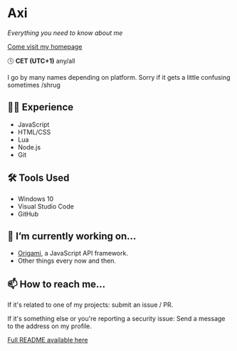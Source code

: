 # Axi
*Everything you need to know about me*

[Come visit my homepage](https://axiand.github.io/)

🕓 **CET (UTC+1)**
any/all

I go by many names depending on platform. Sorry if it gets a little confusing sometimes /shrug

## 👨‍🎓 Experience
- JavaScript
- HTML/CSS
- Lua
- Node.js
- Git

## 🛠 Tools Used
- Windows 10
- Visual Studio Code
- GitHub

## 🔭 I’m currently working on...
- [Origami](https://github.com/axiand/origami), a JavaScript API framework.
- Other things every now and then.

## 📫 How to reach me...
If it's related to one of my projects: submit an issue / PR.

If it's something else or you're reporting a security issue: Send a message to the address on my profile.

[Full README available here](https://github.com/axiand/axiand/blob/main/rm-long.md)

